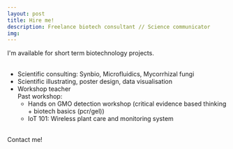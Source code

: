 ```yaml
---
layout: post
title: Hire me!
description: Freelance biotech consultant // Science communicator
img:
---
```

I'm available for short term biotechnology projects.<br>
<br>
- Scientific consulting: Synbio, Microfluidics, Mycorrhizal fungi
- Scientific illustrating, poster design, data visualisation
- Workshop teacher <br>
  Past workshop:
  - Hands on GMO detection workshop (critical evidence based thinking + biotech basics (pcr/gel))
  - IoT 101: Wireless plant care and monitoring system


<br>
Contact me!
<br>
